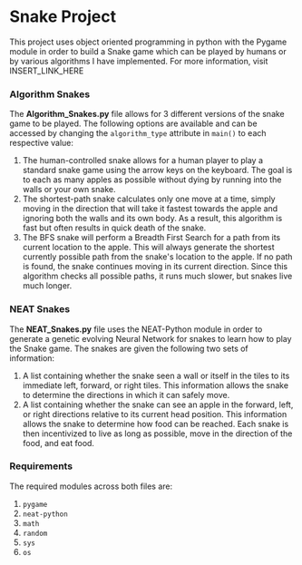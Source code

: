 # Snake Project

This project uses object oriented programming in python with the Pygame module in order to build a Snake game which can be played by humans or by various algorithms I have implemented. For more information, visit INSERT_LINK_HERE

### Algorithm Snakes

The **Algorithm_Snakes.py** file allows for 3 different versions of the snake game to be played. The following options are available and can be accessed by changing the `algorithm_type` attribute in `main()` to each respective value:
1. The human-controlled snake allows for a human player to play a standard snake game using the arrow keys on the keyboard. The goal is to each as many apples as possible without dying by running into the walls or your own snake.
2. The shortest-path snake calculates only one move at a time, simply moving in the direction that will take it fastest towards the apple and ignoring both the walls and its own body. As a result, this algorithm is fast but often results in quick death of the snake.
3. The BFS snake will perform a Breadth First Search for a path from its current location to the apple. This will always generate the shortest currently possible path from the snake's location to the apple. If no path is found, the snake continues moving in its current direction. Since this algorithm checks all possible paths, it runs much slower, but snakes live much longer.

### NEAT Snakes

The **NEAT_Snakes.py** file uses the NEAT-Python module in order to generate a genetic evolving Neural Network for snakes to learn how to play the Snake game. The snakes are given the following two sets of information:
1. A list containing whether the snake seen a wall or itself in the tiles to its immediate left, forward, or right tiles. This information allows the snake to determine the directions in which it can safely move.
2. A list containing whether the snake can see an apple in the forward, left, or right directions relative to its current head position. This information allows the snake to determine how food can be reached.
Each snake is then incentivized to live as long as possible, move in the direction of the food, and eat food. 

### Requirements

The required modules across both files are:
1. `pygame`
2. `neat-python`
3. `math`
4. `random`
5. `sys`
6. `os`
